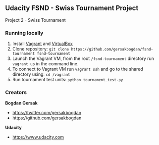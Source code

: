 ## Udacity FSND - Swiss Tournament Project
Project 2 - Swiss Tournament

### Running locally

1. Install [Vagrant](https://www.vagrantup.com/) and [VirtualBox](https://www.virtualbox.org/)
2. Clone repository: `git clone https://github.com/gersakbogdan/fsnd-tournament fsnd-tournament`
3. Launch the Vagrant VM, from the root `/fsnd-tournament` directory run `vagrant up` in the command line.
4. To connect to Vagrant VM run `vagrant ssh` and go to the shared directory using: `cd /vagrant`
5. Run tournament test units: `python tournament_test.py`

### Creators

**Bogdan Gersak**

* <https://twitter.com/gersakbogdan>
* <https://github.com/gersakbogdan>

**Udacity**

* <https://www.udacity.com>
